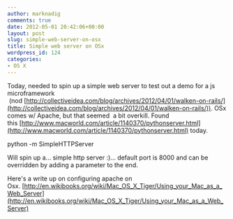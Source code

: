 ```yaml
---
author: marknadig
comments: true
date: 2012-05-01 20:42:06+00:00
layout: post
slug: simple-web-server-on-osx
title: Simple web server on OSx
wordpress_id: 124
categories:
- OS X
---
```


Today, needed to spin up a simple web server to test out a demo for a js microframework  (nod [http://collectiveidea.com/blog/archives/2012/04/01/walken-on-rails/](http://collectiveidea.com/blog/archives/2012/04/01/walken-on-rails/)). OSx comes w/ Apache, but that seemed  a bit overkill. Found this [http://www.macworld.com/article/1140370/pythonserver.html](http://www.macworld.com/article/1140370/pythonserver.html) today.

python -m SimpleHTTPServer

Will spin up a... simple http server :)... default port is 8000 and can be overridden by adding a parameter to the end.

Here's a write up on configuring apache on Osx. [http://en.wikibooks.org/wiki/Mac_OS_X_Tiger/Using_your_Mac_as_a_Web_Server](http://en.wikibooks.org/wiki/Mac_OS_X_Tiger/Using_your_Mac_as_a_Web_Server)

